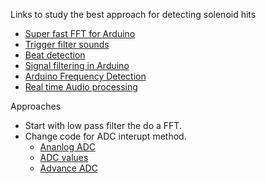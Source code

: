 Links to study the best approach for detecting solenoid hits

- [Super fast FFT for Arduino](http://wiki.openmusiclabs.com/wiki/FHTExample)
- [Trigger filter sounds](http://electronics.stackexchange.com/questions/93657/fft-filtering-sound-triggering-signal)
- [Beat detection](http://dpeckett.com/beat-detection-on-the-arduino)
- [Signal filtering in Arduino](https://github.com/jeroendoggen/Arduino-signal-filtering-library)
- [Arduino Frequency Detection](http://www.instructables.com/id/Arduino-Frequency-Detection/)
- [Real time Audio processing](http://interface.khm.de/index.php/lab/interfaces-advanced/arduino-realtime-audio-processing/)


Approaches

- Start with low pass filter the do a FFT.
- Change code for ADC interupt method.
	- [Ananlog ADC](http://www.glennsweeney.com/tutorials/interrupt-driven-analog-conversion-with-an-atmega328p)
	- [ADC values](https://www.gammon.com.au/adc)
	- [Advance ADC](http://www.microsmart.co.za/technical/2014/03/01/advanced-arduino-adc/)





